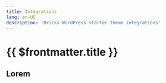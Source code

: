 ```yaml
---
title: Integrations
lang: en-US
description: 'Bricks WordPress starter theme integrations'
---
```


# {{ $frontmatter.title }}

## Lorem